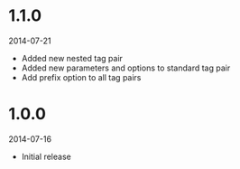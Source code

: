 # 1.1.0

2014-07-21

- Added new nested tag pair
- Added new parameters and options to standard tag pair
- Add prefix option to all tag pairs

# 1.0.0

2014-07-16

- Initial release